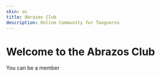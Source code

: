 ```yaml
---
skin: ac
title: Abrazos Club
description: Online Community for Tangueros
---
```


# Welcome to the Abrazos Club

You can be a member
